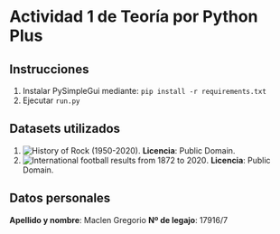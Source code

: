 # Actividad 1 de Teoría por Python Plus

## Instrucciones
1. Instalar PySimpleGui mediante: ```pip install -r requirements.txt```
2. Ejecutar ```run.py```

## Datasets utilizados
1. ![History of Rock (1950-2020)](https://www.kaggle.com/lukaszamora/history-of-rock-19502020). **Licencia**: Public Domain.
2. ![International football results from 1872 to 2020](https://www.kaggle.com/martj42/international-football-results-from-1872-to-2017). **Licencia**: Public Domain.

## Datos personales
**Apellido y nombre**: Maclen Gregorio
**Nº de legajo**: 17916/7